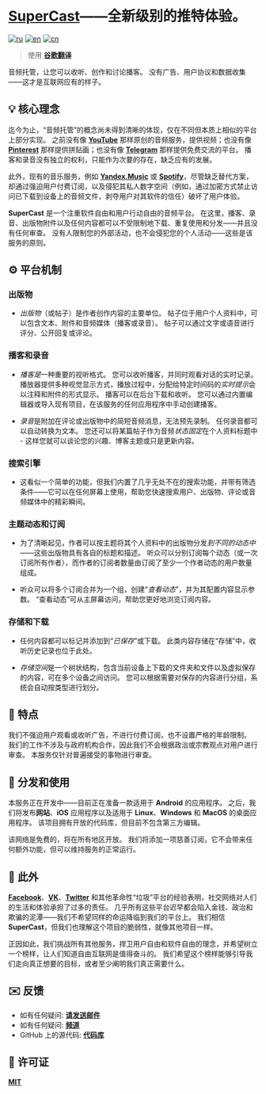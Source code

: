 # <ins>SuperCast</ins>——全新级别的推特体验。

[![ru](https://img.shields.io/badge/lang-ru-blue.svg)](https://github.com/i-rick-y/SuperCast/blob/prime/README.md)
[![en](https://img.shields.io/badge/lang-en-green.svg)](https://github.com/i-rick-y/SuperCast/blob/prime/READMEs/READMEs_Translated/README.en.md)
[![cn](https://img.shields.io/badge/lang-cn-red.svg)](https://github.com/i-rick-y/SuperCast/blob/prime/READMEs/READMEs_Translated/README.cn.md)
> 使用 **[谷歌翻译](https://translate.google.com)**

音频托管，让您可以收听、创作和讨论播客。
没有广告、用户协议和数据收集——这才是互联网应有的样子。

## 💡 核心理念

迄今为止，“音频托管”的概念尚未得到清晰的体现，仅在不同但本质上相似的平台上部分实现。
之前没有像 **[YouTube](https://www.youtube.com)** 那样原创的音频服务，提供视频；也没有像 **[Pinterest](https://www.pinterest.com)** 那样提供拼贴画；也没有像 **[Telegram](https://telegram.org)** 那样提供免费交流的平台。
播客和录音没有独立的权利，只能作为次要的存在，缺乏应有的发展。

此外，现有的音乐服务，例如 **[Yandex.Music](https://music.yandex.ru)** 或 **[Spotify](https://open.spotify.com)**，尽管缺乏替代方案，却通过强迫用户付费订阅，以及侵犯其私人数字空间（例如，通过加密方式禁止访问已下载到设备上的音频文件，剥夺用户对其软件的信任）破坏了用户体验。

**SuperCast** 是一个注重软件自由和用户行动自由的音频平台。
在这里，播客、录音、出版物附件以及任何内容都可以不受限制地下载、重复使用和分发——并且没有任何审查。
没有人限制您的外部活动，也不会侵犯您的个人活动——这些是该服务的原则。

## ⚙️ 平台机制

### 出版物

* *出版物*（或帖子）是作者创作内容的主要单位。
  帖子位于用户个人资料中，可以包含文本、附件和音频媒体（播客或录音）。
  帖子可以通过文字或语音进行评分、公开回复或评论。

### 播客和录音

* *播客是*一种重要的视听格式。
  您可以收听播客，并同时观看对话的实时记录。
  播放器提供多种视觉显示方式，播放过程中，分配给特定时间码的*实时提示*会以注释和附件的形式显示。
  播客可以在后台下载和收听。
  您可以通过内置编辑器或导入现有项目，在该服务的任何应用程序中手动创建播客。

* *录音*是附加在评论或出版物中的简短音频消息，无法预先录制。
  任何录音都可以自动转换为文本。
  您还可以将某篇帖子作为音频*状态固定*在个人资料标题中 - 这样您就可以谈论您的兴趣、博客主题或只是更新内容。

### 搜索引擎

* 这看似一个简单的功能，但我们内置了几乎无处不在的搜索功能，并带有筛选条件——它可以在任何屏幕上使用，帮助您快速搜索用户、出版物、评论或音频媒体中的精彩瞬间。

### 主题动态和订阅

* 为了清晰起见，作者可以按主题将其个人资料中的出版物分发*到不同的动态中*——这些出版物具有各自的标题和描述。
  听众可以分别订阅每个动态（或一次订阅所有作者），而作者的订阅者数量由订阅了至少一个作者动态的用户数量组成。

* 听众可以将多个订阅合并为一个组，创建“*查看动态*”，并为其配置内容显示参数。
  “查看动态”可从主屏幕访问，帮助您更好地浏览订阅内容。

### 存储和下载

* 任何内容都可以标记并添加到“*已保存*”或下载。
  此类内容存储在“存储”中，收听历史记录也位于此处。

* *存储空间*是一个树状结构，包含当前设备上下载的文件夹和文件以及虚拟保存的内容，可在多个设备之间访问。
  您可以根据需要对保存的内容进行分组，系统会自动按类型进行划分。

## 🗽 特点

我们不强迫用户观看或收听广告，不进行付费订阅，也不设置严格的年龄限制。
我们的工作不涉及与政府机构合作，因此我们不会根据政治或宗教观点对用户进行审查。
本服务仅针对普遍接受的事物进行审查。

## 🪇 分发和使用

本服务正在开发中——目前正在准备一款适用于 **Android** 的应用程序。
之后，我们将发布**网站**、**iOS** 应用程序以及适用于 **Linux**、**Windows** 和 **MacOS** 的桌面应用程序。
该项目拥有开放的代码库，但目前不包含第三方编辑。

该网络是免费的，将在所有地区开放。
我们将添加一项慈善订阅，它不会带来任何额外功能，但可以维持服务的正常运行。

## 💬 此外

**[Facebook](https://facebook.com)**、**[VK](https://vk.com)**、**[Twitter](https://x.com)** 和其他革命性“垃圾”平台的经验表明，社交网络对人们的生活和体验承担了过多的责任。
几乎所有这些平台迟早都会陷入金钱、政治和欺骗的泥潭——我们不希望同样的命运降临到我们的平台上。
我们相信 **SuperCast**，但我们也理解这个项目的脆弱性，就像其他项目一样。

正因如此，我们挑战所有其他服务，捍卫用户自由和软件自由的理念，并希望树立一个榜样，让人们知道自由互联网是值得奋斗的。
我们希望这个榜样能够引导我们走向真正想要的目标，或者至少阐明我们真正需要什么。

## ✉️ 反馈

* 如有任何疑问: **[请发送邮件](mailto:lime.rainbow.li@gmail.com)**
* 如有任何疑问: **[频道](https://t.me/super_cast)**
* GitHub 上的源代码: **[代码库](https://github.com/i-rick-y/SuperCast)**

## 📜 许可证

**[MIT](https://choosealicense.com/licenses/mit/)**